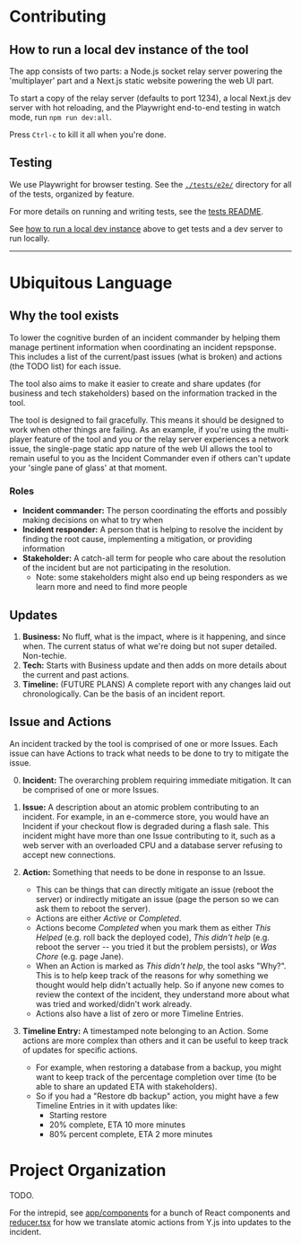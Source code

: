 # Contributing

## How to run a local dev instance of the tool

The app consists of two parts: a Node.js socket relay server powering the 'multiplayer' part and a Next.js static website powering the web UI part.

To start a copy of the relay server (defaults to port 1234), a local Next.js dev server with hot reloading, and the Playwright end-to-end testing in watch mode, run ```npm run dev:all```. 

Press `Ctrl-c` to kill it all when you're done.

## Testing
We use Playwright for browser testing. See the [`./tests/e2e/`](./tests/e2e/) directory for all of the tests, organized by feature.

For more details on running and writing tests, see the [tests README](./tests/README.md).

See [how to run a local dev instance](#how-to-run-a-local-dev-instance-of-the-tool) above to get tests and a dev server to run locally.

-------

# Ubiquitous Language

## Why the tool exists

To lower the cognitive burden of an incident commander by helping them 
manage pertinent information when coordinating an incident repsponse. This includes
a list of the current/past issues (what is broken) and actions (the TODO list) for each issue. 

The tool also aims to make it easier to create and share updates (for business and tech stakeholders) based on the information tracked in the tool.

The tool is designed to fail gracefully. This means it should be designed to work when other things are failing. As an example, if you're using the multi-player feature of the tool and you or the relay server experiences a network issue, the single-page static app nature of the web UI allows the tool to remain useful to you as the Incident Commander even if others can't update your 'single pane of glass' at that moment.

### Roles

- **Incident commander:** The person coordinating the efforts and possibly
  making decisions on what to try when
- **Incident responder:** A person that is helping to resolve the incident
  by finding the root cause, implementing a mitigation, or providing
  information
- **Stakeholder:** A catch-all term for people who care about the
  resolution of the incident but are not participating in the resolution.
    - Note: some stakeholders might also end up being responders as we learn
      more and need to find more people

## Updates

1. **Business:** No fluff, what is the impact, where is it happening, and since
   when. The current status of what we're doing but not super detailed. Non-techie.
2. **Tech:** Starts with Business update and then adds on more details about the
   current and past actions.
3. **Timeline:** (FUTURE PLANS) A complete report with any changes laid out
   chronologically. Can be the basis of an incident report.

## Issue and Actions

An incident tracked by the tool is comprised of one or more Issues. Each issue can have Actions to track what needs to be done to try to mitigate the issue.

0. **Incident:** The overarching problem requiring immediate mitigation. It can be comprised of one or more Issues.

1. **Issue:** A description about an atomic problem contributing to an incident. For example, in an e-commerce store, you would have an Incident if your checkout flow is degraded during a flash sale. This incident might have more than one Issue contributing to it, such as a web server with an overloaded CPU and a database server refusing to accept new connections.

2. **Action:** Something that needs to be done in response to an Issue. 

    - This can be things that can directly mitigate an issue (reboot the server) or indirectly mitigate an issue (page the person so we can ask them to reboot the server). 
    - Actions are either _Active_ or _Completed_.
    - Actions become _Completed_ when you mark them as either _This Helped_ (e.g. roll back the deployed code), _This didn't help_ (e.g. reboot the server -- you tried it but the problem persists), or _Was Chore_ (e.g. page Jane). 
    - When an Action is marked as _This didn't help_, the tool asks "Why?". This is to help keep track of the reasons for why something we thought would help didn't actually help. So if anyone new comes to review the context of the incident, they understand more about what was tried and worked/didn't work already.
    - Actions also have a list of zero or more Timeline Entries.

3. **Timeline Entry:** A timestamped note belonging to an Action. Some actions are more complex than others and it can be useful to keep track of updates for specific actions. 
    - For example, when restoring a database from a backup, you might want to keep track of the percentage completion over time (to be able to share an updated ETA with stakeholders). 
    - So if you had a "Restore db backup" action, you might have a few Timeline Entries in it with updates like:
        - Starting restore
        - 20% complete, ETA 10 more minutes
        - 80% percent complete, ETA 2 more minutes

# Project Organization

TODO. 

For the intrepid, see [app/components](./app/components/) for a bunch of React components and [reducer.tsx](./app/components/ongoing-incident/reducer.tsx) for how we translate atomic actions from Y.js into updates to the incident.
